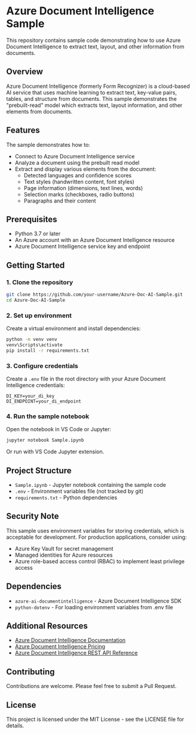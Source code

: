 # Azure Document Intelligence Sample

This repository contains sample code demonstrating how to use Azure Document Intelligence to extract text, layout, and other information from documents.

## Overview

Azure Document Intelligence (formerly Form Recognizer) is a cloud-based AI service that uses machine learning to extract text, key-value pairs, tables, and structure from documents. This sample demonstrates the "prebuilt-read" model which extracts text, layout information, and other elements from documents.

## Features

The sample demonstrates how to:
- Connect to Azure Document Intelligence service
- Analyze a document using the prebuilt read model
- Extract and display various elements from the document:
  - Detected languages and confidence scores
  - Text styles (handwritten content, font styles)
  - Page information (dimensions, text lines, words)
  - Selection marks (checkboxes, radio buttons)
  - Paragraphs and their content

## Prerequisites

- Python 3.7 or later
- An Azure account with an Azure Document Intelligence resource
- Azure Document Intelligence service key and endpoint

## Getting Started

### 1. Clone the repository

```bash
git clone https://github.com/your-username/Azure-Doc-AI-Sample.git
cd Azure-Doc-AI-Sample
```

### 2. Set up environment

Create a virtual environment and install dependencies:

```bash
python -m venv venv
venv\Scripts\activate
pip install -r requirements.txt
```

### 3. Configure credentials

Create a `.env` file in the root directory with your Azure Document Intelligence credentials:

```
DI_KEY=your_di_key
DI_ENDPOINT=your_di_endpoint
```

### 4. Run the sample notebook

Open the notebook in VS Code or Jupyter:

```bash
jupyter notebook Sample.ipynb
```

Or run with VS Code Jupyter extension.

## Project Structure

- `Sample.ipynb` - Jupyter notebook containing the sample code
- `.env` - Environment variables file (not tracked by git)
- `requirements.txt` - Python dependencies

## Security Note

This sample uses environment variables for storing credentials, which is acceptable for development. For production applications, consider using:

- Azure Key Vault for secret management
- Managed identities for Azure resources
- Azure role-based access control (RBAC) to implement least privilege access

## Dependencies

- `azure-ai-documentintelligence` - Azure Document Intelligence SDK
- `python-dotenv` - For loading environment variables from .env file

## Additional Resources

- [Azure Document Intelligence Documentation](https://docs.microsoft.com/azure/applied-ai-services/document-intelligence/)
- [Azure Document Intelligence Pricing](https://azure.microsoft.com/pricing/details/form-recognizer/)
- [Azure Document Intelligence REST API Reference](https://docs.microsoft.com/rest/api/documentintelligence/)

## Contributing

Contributions are welcome. Please feel free to submit a Pull Request.

## License

This project is licensed under the MIT License - see the LICENSE file for details.
